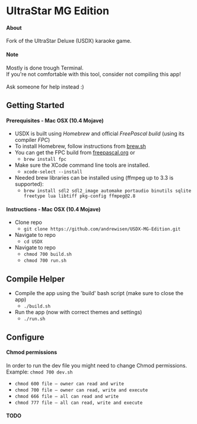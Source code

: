 # UltraStar MG Edition
#### About
Fork of the UltraStar Deluxe (USDX) karaoke game.<br>
#### Note
Mostly is done trough Terminal.<br>
If you're not comfortable with this tool, consider not compiling this app!<br><br>
Ask someone for help instead :)

## Getting Started

#### Prerequisites - Mac OSX (10.4 Mojave)
- USDX is built using _Homebrew_ and official _FreePascal build_ (using its compiler _FPC_)
- To install Homebrew, follow instructions from [brew.sh](http://brew.sh)
- You can get the FPC build from [freepascal.org](http://www.freepascal.org/down/i386/macosx.var) or
  * `brew install fpc`
- Make sure the XCode command line tools are installed.
  * `xcode-select --install`
- Needed brew libraries can be installed using (ffmpeg up to 3.3 is supported):
  * `brew install sdl2 sdl2_image automake portaudio binutils sqlite freetype lua libtiff pkg-config ffmpeg@2.8` 

#### Instructions - Mac OSX (10.4 Mojave)
- Clone repo
  * `git clone https://github.com/andrewisen/USDX-MG-Edition.git`
- Navigate to repo
  * `cd USDX`
- Navigate to repo
  * `chmod 700 build.sh`
  * `chmod 700 run.sh`

## Compile Helper

- Compile the app using the 'build' bash script (make sure to close the app)
  * `./build.sh`
- Run the app (now with correct themes and settings)
  * `./run.sh`

## Configure

#### Chmod permissions
In order to run the dev file you might need to change Chmod permissions.<br>
Example: `chmod 700 dev.sh`

* `chmod 600 file – owner can read and write`
* `chmod 700 file – owner can read, write and execute`
* `chmod 666 file – all can read and write`
* `chmod 777 file – all can read, write and execute`

#### TODO


